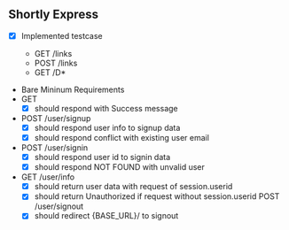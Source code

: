 ## Shortly Express

- [x] Implemented testcase

  - GET /links
  - POST /links
  - GET /D\*
    <!-- mysql sever 실행 및 shortly database만들어주기, password 설정 -->

- Bare Mininum Requirements
- GET
  - [x] should respond with Success message
- POST /user/signup
  - [x] should respond user info to signup data
  - [x] should respond conflict with existing user email
- POST /user/signin
  - [x] should respond user id to signin data
  - [x] should respond NOT FOUND with unvalid user
- GET /user/info
  - [x] should return user data with request of session.userid
  - [x] should return Unauthorized if request without session.userid
        POST /user/signout
  - [x] should redirect {BASE_URL}/ to signout
